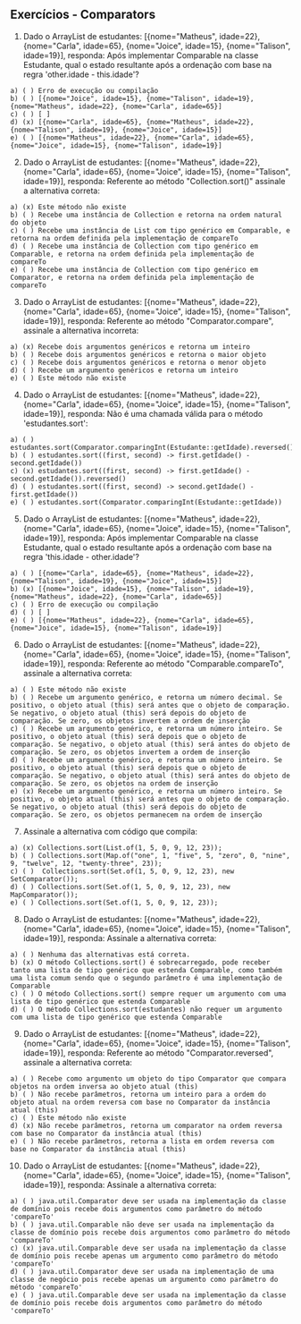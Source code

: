 ## Exercícios - Comparators

1) Dado o ArrayList de estudantes: [{nome="Matheus", idade=22}, {nome="Carla", idade=65}, {nome="Joice", idade=15}, {nome="Talison", idade=19}], responda: Após implementar Comparable na classe Estudante, qual o estado resultante após a ordenação com base na regra 'other.idade - this.idade'?

```
a) ( ) Erro de execução ou compilação
b) ( ) [{nome="Joice", idade=15}, {nome="Talison", idade=19}, {nome="Matheus", idade=22}, {nome="Carla", idade=65}]
c) ( ) [ ]
d) (x) [{nome="Carla", idade=65}, {nome="Matheus", idade=22}, {nome="Talison", idade=19}, {nome="Joice", idade=15}]
e) ( ) [{nome="Matheus", idade=22}, {nome="Carla", idade=65}, {nome="Joice", idade=15}, {nome="Talison", idade=19}]
```

2) Dado o ArrayList de estudantes: [{nome="Matheus", idade=22}, {nome="Carla", idade=65}, {nome="Joice", idade=15}, {nome="Talison", idade=19}], responda: Referente ao método "Collection.sort()" assinale a alternativa correta:

```
a) (x) Este método não existe
b) ( ) Recebe uma instância de Collection e retorna na ordem natural do objeto
c) ( ) Recebe uma instância de List com tipo genérico em Comparable, e retorna na ordem definida pela implementação de compareTo
d) ( ) Recebe uma instância de Collection com tipo genérico em Comparable, e retorna na ordem definida pela implementação de compareTo
e) ( ) Recebe uma instância de Collection com tipo genérico em Comparator, e retorna na ordem definida pela implementação de compareTo
```

3) Dado o ArrayList de estudantes: [{nome="Matheus", idade=22}, {nome="Carla", idade=65}, {nome="Joice", idade=15}, {nome="Talison", idade=19}], responda: Referente ao método "Comparator.compare", assinale a alternativa incorreta:

```
a) (x) Recebe dois argumentos genéricos e retorna um inteiro
b) ( ) Recebe dois argumentos genéricos e retorna o maior objeto
c) ( ) Recebe dois argumentos genéricos e retorna o menor objeto
d) ( ) Recebe um argumento genéricos e retorna um inteiro
e) ( ) Este método não existe
```

4) Dado o ArrayList de estudantes: [{nome="Matheus", idade=22}, {nome="Carla", idade=65}, {nome="Joice", idade=15}, {nome="Talison", idade=19}], responda: Não é uma chamada válida para o método 'estudantes.sort':

```
a) ( ) estudantes.sort(Comparator.comparingInt(Estudante::getIdade).reversed())
b) ( ) estudantes.sort((first, second) -> first.getIdade() - second.getIdade())
c) (x) estudantes.sort((first, second) -> first.getIdade() - second.getIdade()).reversed()
d) ( ) estudantes.sort((first, second) -> second.getIdade() - first.getIdade())
e) ( ) estudantes.sort(Comparator.comparingInt(Estudante::getIdade))
```

5) Dado o ArrayList de estudantes: [{nome="Matheus", idade=22}, {nome="Carla", idade=65}, {nome="Joice", idade=15}, {nome="Talison", idade=19}], responda: Após implementar Comparable na classe Estudante, qual o estado resultante após a ordenação com base na regra 'this.idade - other.idade'?

```
a) ( ) [{nome="Carla", idade=65}, {nome="Matheus", idade=22}, {nome="Talison", idade=19}, {nome="Joice", idade=15}]
b) (x) [{nome="Joice", idade=15}, {nome="Talison", idade=19}, {nome="Matheus", idade=22}, {nome="Carla", idade=65}]
c) ( ) Erro de execução ou compilação
d) ( ) [ ]
e) ( ) [{nome="Matheus", idade=22}, {nome="Carla", idade=65}, {nome="Joice", idade=15}, {nome="Talison", idade=19}]
```

6) Dado o ArrayList de estudantes: [{nome="Matheus", idade=22}, {nome="Carla", idade=65}, {nome="Joice", idade=15}, {nome="Talison", idade=19}], responda: Referente ao método "Comparable.compareTo", assinale a alternativa correta:

```
a) ( ) Este método não existe
b) ( ) Recebe um argumento genérico, e retorna um número decimal. Se positivo, o objeto atual (this) será antes que o objeto de comparação. Se negativo, o objeto atual (this) será depois do objeto de comparação. Se zero, os objetos invertem a ordem de inserção
c) ( ) Recebe um argumento genérico, e retorna um número inteiro. Se positivo, o objeto atual (this) será depois que o objeto de comparação. Se negativo, o objeto atual (this) será antes do objeto de comparação. Se zero, os objetos invertem a ordem de inserção
d) ( ) Recebe um argumento genérico, e retorna um número inteiro. Se positivo, o objeto atual (this) será depois que o objeto de comparação. Se negativo, o objeto atual (this) será antes do objeto de comparação. Se zero, os objetos na ordem de inserção
e) (x) Recebe um argumento genérico, e retorna um número inteiro. Se positivo, o objeto atual (this) será antes que o objeto de comparação. Se negativo, o objeto atual (this) será depois do objeto de comparação. Se zero, os objetos permanecem na ordem de inserção
```

7) Assinale a alternativa com código que compila:

```
a) (x) Collections.sort(List.of(1, 5, 0, 9, 12, 23));
b) ( ) Collections.sort(Map.of("one", 1, "five", 5, "zero", 0, "nine", 9, "twelve", 12, "twenty-three", 23));
c) ( )  Collections.sort(Set.of(1, 5, 0, 9, 12, 23), new SetComparator());
d) ( ) Collections.sort(Set.of(1, 5, 0, 9, 12, 23), new MapComparator());
e) ( ) Collections.sort(Set.of(1, 5, 0, 9, 12, 23));
```

8) Dado o ArrayList de estudantes: [{nome="Matheus", idade=22}, {nome="Carla", idade=65}, {nome="Joice", idade=15}, {nome="Talison", idade=19}], responda: Assinale a alternativa correta:

```
a) ( ) Nenhuma das alternativas está correta.
b) (x) O método Collections.sort() é sobrecarregado, pode receber tanto uma lista de tipo genérico que estenda Comparable, como também uma lista comum sendo que o segundo parâmetro é uma implementação de Comparable
c) ( ) O método Collections.sort() sempre requer um argumento com uma lista de tipo genérico que estenda Comparable
d) ( ) O método Collections.sort(estudantes) não requer um argumento com uma lista de tipo genérico que estenda Comparable
```

9) Dado o ArrayList de estudantes: [{nome="Matheus", idade=22}, {nome="Carla", idade=65}, {nome="Joice", idade=15}, {nome="Talison", idade=19}], responda: Referente ao método "Comparator.reversed", assinale a alternativa correta:

```
a) ( ) Recebe como argumento um objeto do tipo Comparator que compara objetos na ordem inversa ao objeto atual (this)
b) ( ) Não recebe parâmetros, retorna um inteiro para a ordem do objeto atual na ordem reversa com base no Comparator da instância atual (this)
c) ( ) Este método não existe
d) (x) Não recebe parâmetros, retorna um comparator na ordem reversa com base no Comparator da instância atual (this)
e) ( ) Não recebe parâmetros, retorna a lista em ordem reversa com base no Comparator da instância atual (this)
```

10) Dado o ArrayList de estudantes: [{nome="Matheus", idade=22}, {nome="Carla", idade=65}, {nome="Joice", idade=15}, {nome="Talison", idade=19}], responda: Assinale a alternativa correta:

```
a) ( ) java.util.Comparator deve ser usada na implementação da classe de domínio pois recebe dois argumentos como parâmetro do método 'compareTo'
b) ( ) java.util.Comparable não deve ser usada na implementação da classe de domínio pois recebe dois argumentos como parâmetro do método 'compareTo'
c) (x) java.util.Comparable deve ser usada na implementação da classe de domínio pois recebe apenas um argumento como parâmetro do método 'compareTo' 
d) ( ) java.util.Comparator deve ser usada na implementação de uma classe de negócio pois recebe apenas um argumento como parâmetro do método 'compareTo'
e) ( ) java.util.Comparable deve ser usada na implementação da classe de domínio pois recebe dois argumentos como parâmetro do método 'compareTo'
```

